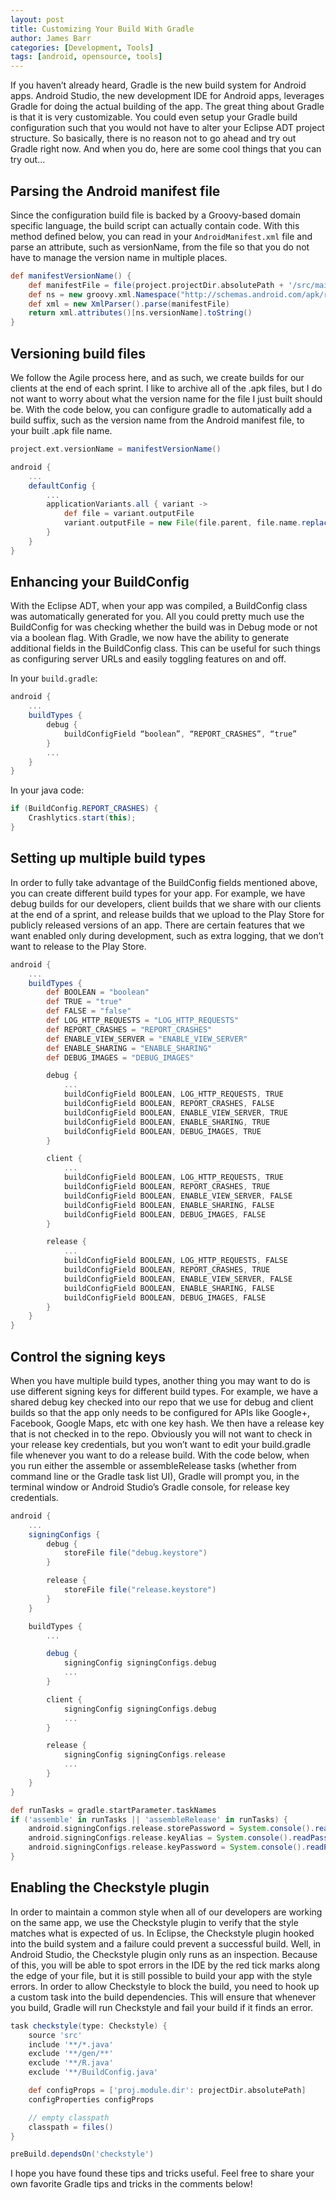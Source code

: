 ```yaml
---
layout: post
title: Customizing Your Build With Gradle
author: James Barr
categories: [Development, Tools]
tags: [android, opensource, tools]
---
```


If you haven’t already heard, Gradle is the new build system for Android apps.  Android Studio, the new development IDE for Android apps, leverages Gradle for doing the actual building of the app.  The great thing about Gradle is that it is very customizable.  You could even setup your Gradle build configuration such that you would not have to alter your Eclipse ADT project structure. So basically, there is no reason not to go ahead and try out Gradle right now. And when you do, here are some cool things that you can try out...

## Parsing the Android manifest file

Since the configuration build file is backed by a Groovy-based domain specific language, the build script can actually contain code.  With this method defined below, you can read in your `AndroidManifest.xml` file and parse an attribute, such as versionName, from the file so that you do not have to manage the version name in multiple places.

```groovy
def manifestVersionName() {
    def manifestFile = file(project.projectDir.absolutePath + '/src/main/AndroidManifest.xml')
    def ns = new groovy.xml.Namespace("http://schemas.android.com/apk/res/android", "android")
    def xml = new XmlParser().parse(manifestFile)
    return xml.attributes()[ns.versionName].toString()
}
```

## Versioning build files

We follow the Agile process here, and as such, we create builds for our clients at the end of each sprint.  I like to archive all of the .apk files, but I do not want to worry about what the version name for the file I just built should be.  With the code below, you can configure gradle to automatically add a build suffix, such as the version name from the Android manifest file, to your built .apk file name.

```groovy
project.ext.versionName = manifestVersionName()

android {
    ...
    defaultConfig {
        ...
        applicationVariants.all { variant ->
		    def file = variant.outputFile
            variant.outputFile = new File(file.parent, file.name.replace(".apk", "-" + buildSuffix + ".apk"))
        }
    }
}
```

## Enhancing your BuildConfig

With the Eclipse ADT, when your app was compiled, a BuildConfig class was automatically generated for you.  All you could pretty much use the BuildConfig for was checking whether the build was in Debug mode or not via a boolean flag.  With Gradle, we now have the ability to generate additional fields in the BuildConfig class.  This can be useful for such things as configuring server URLs and easily toggling features on and off.

In your `build.gradle`:

```groovy
android {
    ...
    buildTypes {
        debug {
            buildConfigField “boolean”, “REPORT_CRASHES”, “true”
        }
        ...
    }    
}
```

In your java code:

```java
if (BuildConfig.REPORT_CRASHES) {
    Crashlytics.start(this);
}
```

## Setting up multiple build types

In order to fully take advantage of the BuildConfig fields mentioned above, you can create different build types for your app.  For example, we have debug builds for our developers, client builds that we share with our clients at the end of a sprint, and release builds that we upload to the Play Store for publicly released versions of an app.  There are certain features that we want enabled only during development, such as extra logging, that we don’t want to release to the Play Store.

```groovy
android {
    ...
    buildTypes {
        def BOOLEAN = "boolean"
        def TRUE = "true"
        def FALSE = "false"
        def LOG_HTTP_REQUESTS = "LOG_HTTP_REQUESTS"
        def REPORT_CRASHES = "REPORT_CRASHES"
        def ENABLE_VIEW_SERVER = "ENABLE_VIEW_SERVER"
        def ENABLE_SHARING = "ENABLE_SHARING"
        def DEBUG_IMAGES = "DEBUG_IMAGES"

        debug {
            ...
            buildConfigField BOOLEAN, LOG_HTTP_REQUESTS, TRUE
            buildConfigField BOOLEAN, REPORT_CRASHES, FALSE
            buildConfigField BOOLEAN, ENABLE_VIEW_SERVER, TRUE
            buildConfigField BOOLEAN, ENABLE_SHARING, TRUE
            buildConfigField BOOLEAN, DEBUG_IMAGES, TRUE
        }

        client {
            ...
            buildConfigField BOOLEAN, LOG_HTTP_REQUESTS, TRUE
            buildConfigField BOOLEAN, REPORT_CRASHES, TRUE
            buildConfigField BOOLEAN, ENABLE_VIEW_SERVER, FALSE
            buildConfigField BOOLEAN, ENABLE_SHARING, FALSE
            buildConfigField BOOLEAN, DEBUG_IMAGES, FALSE
        }

        release {
            ...
            buildConfigField BOOLEAN, LOG_HTTP_REQUESTS, FALSE
            buildConfigField BOOLEAN, REPORT_CRASHES, TRUE
            buildConfigField BOOLEAN, ENABLE_VIEW_SERVER, FALSE
            buildConfigField BOOLEAN, ENABLE_SHARING, FALSE
            buildConfigField BOOLEAN, DEBUG_IMAGES, FALSE
        }
    }
}
```

## Control the signing keys

When you have multiple build types, another thing you may want to do is use different signing keys for different build types.  For example, we have a shared debug key checked into our repo that we use for debug and client builds so that the app only needs to be configured for APIs like Google+, Facebook, Google Maps, etc with one key hash.  We then have a release key that is not checked in to the repo.  Obviously you will not want to check in your release key credentials, but you won’t want to edit your build.gradle file whenever you want to do a release build.  With the code below, when you run either the assemble or assembleRelease tasks (whether from command line or the Gradle task list UI), Gradle will prompt you, in the terminal window or Android Studio’s Gradle console, for release key credentials.

```groovy
android {
    ...
    signingConfigs {
        debug {
            storeFile file("debug.keystore")
        }

        release {
            storeFile file("release.keystore")
        }
    }

    buildTypes {
        ...

        debug {
            signingConfig signingConfigs.debug
            ...
        }

        client {
            signingConfig signingConfigs.debug
            ...
        }

        release {
            signingConfig signingConfigs.release
            ...
        }
    }
}

def runTasks = gradle.startParameter.taskNames
if ('assemble' in runTasks || 'assembleRelease' in runTasks) {
    android.signingConfigs.release.storePassword = System.console().readPassword('\nKeyStore Password: ')
    android.signingConfigs.release.keyAlias = System.console().readPassword('Alias Name: ')
    android.signingConfigs.release.keyPassword = System.console().readPassword('Alias Password: ')
}
```

## Enabling the Checkstyle plugin

In order to maintain a common style when all of our developers are working on the same app, we use the Checkstyle plugin to verify that the style matches what is expected of us.  In Eclipse, the Checkstyle plugin hooked into the build system and a failure could prevent a successful build.  Well, in Android Studio, the Checkstyle plugin only runs as an inspection. Because of this, you will be able to spot errors in the IDE by the red tick marks along the edge of your file, but it is still possible to build your app with the style errors.  In order to allow Checkstyle to block the build, you need to hook up a custom task into the build dependencies.  This will ensure that whenever you build, Gradle will run Checkstyle and fail your build if it finds an error.

```groovy
task checkstyle(type: Checkstyle) {
    source 'src'
    include '**/*.java'
    exclude '**/gen/**'
    exclude '**/R.java'
    exclude '**/BuildConfig.java'

    def configProps = ['proj.module.dir': projectDir.absolutePath]
    configProperties configProps

    // empty classpath
    classpath = files()
}

preBuild.dependsOn('checkstyle')
```

I hope you have found these tips and tricks useful.  Feel free to share your own favorite Gradle tips and tricks in the comments below!
